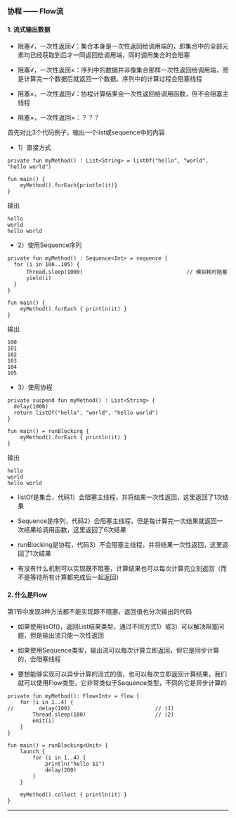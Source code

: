 ### 协程 —— Flow流

#### 1. 流式输出数据

- 阻塞√，一次性返回√：集合本身是一次性返回给调用端的，即集合中的全部元素均已经获取到后才一同返回给调用端，同时调用集合时会阻塞

- 阻塞√，一次性返回×：序列中的数据并非像集合那样一次性返回给调用端，而是计算完一个数据后就返回一个数据。序列中的计算过程会阻塞线程

- 阻塞×，一次性返回√：协程计算结果会一次性返回给调用函数，但不会阻塞主线程

- 阻塞×，一次性返回×：？？？

首先对比3个代码例子，输出一个list或sequence中的内容
  - 1）直接方式
  ```
  private fun myMethod() : List<String> = listOf("hello", "world", "hello world")

  fun main() {
      myMethod().forEach{println(it)}
  }
  ```
  输出
  ```
  hello
  world
  hello world
  ```
  - 2）使用Sequence序列
  ```
  private fun myMethod() : Sequence<Int> = sequence {
    for (i in 100..105) {
        Thread.sleep(1000)                                 // 模拟耗时阻塞
        yield(i)
    }
  }

  fun main() {
      myMethod().forEach { println(it) }
  }
  ```
  输出
  ```
  100
  101
  102
  103
  104
  105
  ```
  - 3）使用协程
  ```
  private suspend fun myMethod() : List<String> {
    delay(1000)
    return listOf("hello", "world", "hello world")
  }

  fun main() = runBlocking {
      myMethod().forEach { println(it) }
  }
  ```
  输出
  ```
  hello
  world
  hello world
  ```
  - listOf是集合，代码1）会阻塞主线程，并将结果一次性返回，这里返回了1次结果

  - Sequence是序列，代码2）会阻塞主线程，但是每计算完一次结果就返回一次结果给调用函数，这里返回了6次结果
  
  - runBlocking是协程，代码3）不会阻塞主线程，并将结果一次性返回，这里返回了1次结果

  - 有没有什么机制可以实现既不阻塞，计算结果也可以每次计算完立刻返回（而不是等待所有计算都完成后一起返回）

#### 2. 什么是Flow

第1节中发现3种方法都不能实现即不阻塞，返回值也分次输出的代码

- 如果使用lisOf()，返回List<String>结果类型，通过不同方式1）或3）可以解决阻塞问题，但是输出流只能一次性返回
  
- 如果使用Sequence<String>类型，输出流可以每次计算立即返回，但它是同步计算的，会阻塞线程
  
- 要想能够实现可以异步计算的流式的值，也可以每次立即返回计算结果，我们就可以使用Flow<String>类型，它非常类似于Sequence<String>类型，不同的它是异步计算的

```
private fun myMethod(): Flow<Int> = flow {
    for (i in 1..4) {
//        delay(100)                           // (1)
        Thread.sleep(100)                      // (2)
        emit(i)
    }
}

fun main() = runBlocking<Unit> {
    launch {
        for (i in 1..4) {
            println("hello $i")
            delay(200)
        }
    }

    myMethod().collect { println(it) }
}
```






  

**********************************
